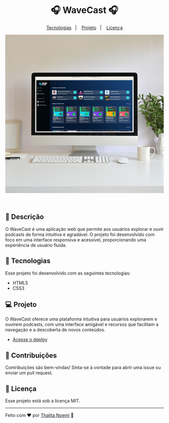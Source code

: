 <h1 align="center">🎧 WaveCast 🎧</h1>

<p align="center">
  <a href="#-tecnologias">Tecnologias</a>&nbsp;&nbsp;&nbsp;|&nbsp;&nbsp;&nbsp;
  <a href="#-projeto">Projeto</a>&nbsp;&nbsp;&nbsp;|&nbsp;&nbsp;&nbsp;
  <a href="#memo-licença">Licença</a>
</p>

<p align="center">
  <img alt="projeto WaveCast" src="preview (2).png">
</p>

<br>

## 📖 Descrição

O WaveCast é uma aplicação web que permite aos usuários explorar e ouvir podcasts de forma intuitiva e agradável. O projeto foi desenvolvido com foco em uma interface responsiva e acessível, proporcionando uma experiência de usuário fluida.

## 🚀 Tecnologias

Esse projeto foi desenvolvido com as seguintes tecnologias:

- HTML5
- CSS3

## 💻 Projeto

O WaveCast oferece uma plataforma intuitiva para usuários explorarem e ouvirem podcasts, com uma interface amigável e recursos que facilitam a navegação e a descoberta de novos conteúdos.

- [Acesse o deploy](https://wave-cast-henna.vercel.app/)

## 🤝 Contribuições

Contribuições são bem-vindas! Sinta-se à vontade para abrir uma issue ou enviar um pull request.

## :memo: Licença

Esse projeto está sob a licença MIT.

---

Feito com ♥ por [Thalita Noemi](https://www.linkedin.com/in/thalita-noemi/) :wave:

